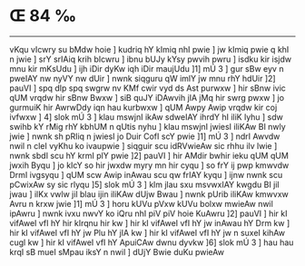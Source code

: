 # Œ 84 ‰
---
vKqu vIcwry su bMdw hoie ] kudriq hY kImiq nhI pwie ] jw kImiq pwie
q khI n jwie ] srY srIAiq krih bIcwru ] ibnu bUJy kYsy pwvih pwru ]
isdku kir isjdw mnu kir mKsUdu ] ijh iDir dyKw iqh iDir maujUdu ]1]
mÚ 3 ] gur sBw eyv n pweIAY nw nyVY nw dUir ] nwnk siqguru qW imlY jw
mnu rhY hdUir ]2] pauVI ] spq dIp spq swgrw nv KMf cwir vyd ds
Ast purwxw ] hir sBnw ivic qUM vrqdw hir sBnw Bwxw ] siB quJY
iDAwvih jIA jMq hir swrg pwxw ] jo gurmuiK hir AwrwDdy iqn hau
kurbwxw ] qUM Awpy Awip vrqdw kir coj ivfwxw ] 4] slok mÚ 3 ]
klau mswjnI ikAw sdweIAY ihrdY hI iliK lyhu ] sdw swihb kY rMig rhY
kbhUM n qUtis nyhu ] klau mswjnI jwiesI iliKAw BI nwly jwie ] nwnk
sh pRIiq n jwiesI jo Duir CofI scY pwie ]1] mÚ 3 ] ndrI Awvdw nwil
n cleI vyKhu ko ivaupwie ] siqguir scu idRVwieAw sic rhhu ilv lwie ]
nwnk sbdI scu hY krmI plY pwie ]2] pauVI ] hir AMdir bwhir ieku qUM
qUM jwxih Byqu ] jo kIcY so hir jwxdw myry mn hir cyqu ] so frY ij pwp
kmwvdw DrmI ivgsyqu ] qUM scw Awip inAwau scu qw frIAY kyqu ] ijnw
nwnk scu pCwixAw sy sic rlyqu ]5] slok mÚ 3 ] klm jlau sxu
msvwxIAY kwgdu BI jil jwau ] ilKx vwlw jil blau ijin iliKAw dUjw
Bwau ] nwnk pUrib iliKAw kmwvxw Avru n krxw jwie ]1] mÚ 3 ] horu
kUVu pVxw kUVu bolxw mwieAw nwil ipAwru ] nwnk ivxu nwvY ko iQru nhI
piV piV hoie KuAwru ]2] pauVI ] hir kI vifAweI vfI hY hir kIrqnu
hir kw ] hir kI vifAweI vfI hY jw inAwau hY Drm kw ] hir kI
vifAweI vfI hY jw Plu hY jIA kw ] hir kI vifAweI vfI hY jw n suxeI
kihAw cugl kw ] hir kI vifAweI vfI hY ApuiCAw dwnu dyvkw ]6] slok
mÚ 3 ] hau hau krqI sB mueI sMpau iksY n nwil ] dUjY Bwie duKu pwieAw
####
